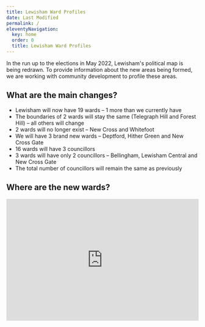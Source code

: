 ```yaml
---
title: Lewisham Ward Profiles
date: Last Modified
permalink: /
eleventyNavigation:
  key: home
  order: 0
  title: Lewisham Ward Profiles
---
```


In the run up to the elections in May 2022, Lewisham's political map is being redrawn. To provide information about the new areas being formed, we are working with community development to profile these areas.

## What are the main changes?

- Lewisham will now have 19 wards – 1 more than we currently have
- The boundaries of 2 wards will stay the same (Telegraph Hill and Forest Hill) – all others will change
- 2 wards will no longer exist – New Cross and Whitefoot
- We will have 3 brand new wards – Deptford, Hither Green and New Cross Gate
- 16 wards will have 3 councillors
- 3 wards will have only 2 councillors – Bellingham, Lewisham Central and New Cross Gate
- The total number of councillors will remain the same as previously

## Where are the new wards?

<div class="embed-container" style="position: relative; padding-bottom: 320px; height: auto; overflow: hidden; max-width: 100%;"><iframe style="border: 0; position: absolute; top: 0; left: 0; width: 100%; height: 100%;" src="https://lb-lewisham.github.io/quattromap/"></iframe></div>
